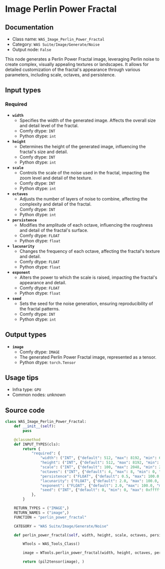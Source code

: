 # Image Perlin Power Fractal
## Documentation
- Class name: `WAS_Image_Perlin_Power_Fractal`
- Category: `WAS Suite/Image/Generate/Noise`
- Output node: `False`

This node generates a Perlin Power Fractal image, leveraging Perlin noise to create complex, visually appealing textures or landscapes. It allows for detailed customization of the fractal's appearance through various parameters, including scale, octaves, and persistence.
## Input types
### Required
- **`width`**
    - Specifies the width of the generated image. Affects the overall size and detail level of the fractal.
    - Comfy dtype: `INT`
    - Python dtype: `int`
- **`height`**
    - Determines the height of the generated image, influencing the fractal's size and detail.
    - Comfy dtype: `INT`
    - Python dtype: `int`
- **`scale`**
    - Controls the scale of the noise used in the fractal, impacting the zoom level and detail of the texture.
    - Comfy dtype: `INT`
    - Python dtype: `int`
- **`octaves`**
    - Adjusts the number of layers of noise to combine, affecting the complexity and detail of the fractal.
    - Comfy dtype: `INT`
    - Python dtype: `int`
- **`persistence`**
    - Modifies the amplitude of each octave, influencing the roughness and detail of the fractal's surface.
    - Comfy dtype: `FLOAT`
    - Python dtype: `float`
- **`lacunarity`**
    - Changes the frequency of each octave, affecting the fractal's texture and detail.
    - Comfy dtype: `FLOAT`
    - Python dtype: `float`
- **`exponent`**
    - Alters the power to which the scale is raised, impacting the fractal's appearance and detail.
    - Comfy dtype: `FLOAT`
    - Python dtype: `float`
- **`seed`**
    - Sets the seed for the noise generation, ensuring reproducibility of the fractal patterns.
    - Comfy dtype: `INT`
    - Python dtype: `int`
## Output types
- **`image`**
    - Comfy dtype: `IMAGE`
    - The generated Perlin Power Fractal image, represented as a tensor.
    - Python dtype: `torch.Tensor`
## Usage tips
- Infra type: `GPU`
- Common nodes: unknown


## Source code
```python
class WAS_Image_Perlin_Power_Fractal:
    def __init__(self):
        pass

    @classmethod
    def INPUT_TYPES(cls):
        return {
            "required": {
                "width": ("INT", {"default": 512, "max": 8192, "min": 64, "step": 1}),
                "height": ("INT", {"default": 512, "max": 8192, "min": 64, "step": 1}),
                "scale": ("INT", {"default": 100, "max": 2048, "min": 2, "step": 1}),
                "octaves": ("INT", {"default": 4, "max": 8, "min": 0, "step": 1}),
                "persistence": ("FLOAT", {"default": 0.5, "max": 100.0, "min": 0.01, "step": 0.01}),
                "lacunarity": ("FLOAT", {"default": 2.0, "max": 100.0, "min": 0.01, "step": 0.01}),
                "exponent": ("FLOAT", {"default": 2.0, "max": 100.0, "min": 0.01, "step": 0.01}),
                "seed": ("INT", {"default": 0, "min": 0, "max": 0xffffffffffffffff}),
            },
        }

    RETURN_TYPES = ("IMAGE",)
    RETURN_NAMES = ("image",)
    FUNCTION = "perlin_power_fractal"

    CATEGORY = "WAS Suite/Image/Generate/Noise"

    def perlin_power_fractal(self, width, height, scale, octaves, persistence, lacunarity, exponent, seed):

        WTools = WAS_Tools_Class()

        image = WTools.perlin_power_fractal(width, height, octaves, persistence, lacunarity, exponent, scale, seed)

        return (pil2tensor(image), )

```
